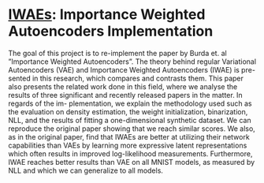 # [IWAEs](report.pdf): Importance Weighted Autoencoders Implementation
The goal of this project is to re-implement the paper by Burda et. al ”Importance Weighted Autoencoders”.
The theory behind regular Variational Autoencoders (VAE) and Importance Weighted Autoencoders (IWAE) is pre-
sented in this research, which compares and contrasts them. This paper also presents the related work done in this
field, where we analyse the results of three significant and recently released papers in the matter. In regards of the im-
plementation, we explain the methodology used such as the evaluation on density estimation, the weight initialization,
binarization, NLL, and the results of fitting a one-dimensional synthetic dataset. We can reproduce the original paper
showing that we reach similar scores. We also, as in the original paper, find that IWAEs are better at utilizing their
network capabilities than VAEs by learning more expressive latent representations which often results in improved
log-likelihood measurements. Furthermore, IWAE reaches better results than VAE on all MNIST models, as measured
by NLL and which we can generalize to all models.